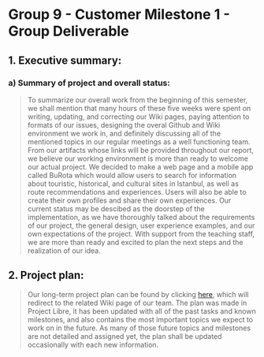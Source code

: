 # Group 9 - Customer Milestone 1 - Group Deliverable

## 1. Executive summary:
### a) Summary of project and overall status:
>  To summarize our overall work from the beginning of this semester, we shall mention that many hours of these five weeks were spent on writing, updating, and correcting our Wiki pages, paying attention to formats of our issues, designing the overal Github and Wiki environment we work in, and definitely discussing all of the mentioned topics in our regular meetings as a well functioning team. From our artifacts whose links will be provided throughout our report, we believe our working environment is more than ready to welcome our actual project. We decided to make a web page and a mobile app called BuRota which would allow users to search for information about touristic, historical, and cultural sites in Istanbul, as well as route recommendations and experiences. Users will also be able to create their own profiles and share their own experiences. Our current status may be descibed as the doorstep of the implementation, as we have thoroughly talked about the requirements of our project, the general design, user experience examples, and our own expectations of the project. With support from the teaching staff, we are more than ready and excited to plan the next steps and the realization of our idea.

## 2. Project plan:
> Our long-term project plan can be found by clicking [here](https://github.com/bounswe/bounswe2024group9/wiki/Long%E2%80%90term-planning-%F0%9F%93%85), which will redirect to the related Wiki page of our team. The plan was made in Project Libre, it has been updated with all of the past tasks and known milestones, and also contains the most important topics we expect to work on in the future. As many of those future topics and milestones are not detailed and assigned yet, the plan shall be updated occasionally with each new information.

